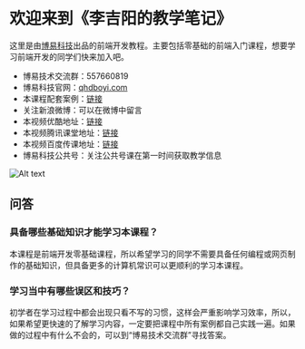 # 欢迎来到《李吉阳的教学笔记》
这里是由[博易科技](www.qhdboyi.com)出品的前端开发教程。主要包括零基础的前端入门课程，想要学习前端开发的同学们快来加入吧。
* 博易技术交流群：557660819
* 博易科技官网：[qhdboyi.com](http://www.qhdboyi.com)
* 本课程配套案例：[链接](https://github.com/jiyangluck/front-end)
* 关注新浪微博：可以在微博中留言
* 本视频优酷地址：[链接]()
* 本视频腾讯课堂地址：[链接]()
* 本视频百度传课地址：[链接]()
* 博易科技公共号：关注公共号课在第一时间获取教学信息

![Alt text](https://avatars2.githubusercontent.com/u/22658271?v=3&s=466)


## 问答

### 具备哪些基础知识才能学习本课程？
本课程是前端开发零基础课程，所以希望学习的同学不需要具备任何编程或网页制作的基础知识，但具备更多的计算机常识可以更顺利的学习本课程。

### 学习当中有哪些误区和技巧？
初学者在学习过程中都会出现只看不写的习惯，这样会严重影响学习效率，所以，如果希望更快速的了解学习内容，一定要把课程中所有案例都自己实践一遍。如果做的过程中有什么不会的，可以到“博易技术交流群”寻找答案。


